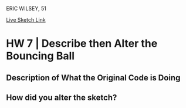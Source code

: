 ERIC WILSEY, 51

[Live Sketch Link](https://ewilsey.github.io/120-work/hw-7/)


# HW 7 | Describe then Alter the Bouncing Ball

## Description of What the Original Code is Doing

<!--

Description of original code.

The original code is painting an algorithmic sketch with a bouncing ball
acting as a continuous paint brush stroke, while remaining in the confines of
the canvas.  

Why is it working the way it is?

The closer you click to 0,0 the slower the ball moves -
creating a thicker more solid line, the further away you click from 0,0 the
faster the ball moves - creating a trailing effect.

What does each line do?

Lines 3 thru 10 creates the 'ball' variable and establishes its parameters.
Lines 12 thru 15 establish the setup function and creates a canvas w/ white bg.
Line 19 draw function starts.
Lines 21 and 22 creates 'Boolean Statements'.
Lines 25 thru 30 are the 'If Statements'.
Line 32 fill object white.
line 33 create object ellipse.
line 34 end draw function.
line 36 establish mouse press function.
line 37 and 38 maps mouse press functions for x and y.
line 39 ends mouse press function.

How can you make the ball change direction?

You can change direction by clicking directly on the canvas. Clicking towards
the top left slows the ball down, clicking towards the bottom speeds the ball
up. This also translates to how drastically the balls direction will change, top
left clicks are slowest and cause slighter changes, bottom of canvas clicks are
the most drastic on direction. Note: clicking on the same point twice will not
change the speed or direction of the ball, the clicks must be in separate
coordinates.

-->


## How did you alter the sketch?

<!--

Made the canvas full screen.

Changed the background color to 'black'.

Shorted the gaps between functions from 3 to 2 lines.

Changed stroke to change color and transparency based on balls y coordinate.

Removed fill creating a darker painting while highlighting colors.

Added 4 more balls of varying size, color and transparency that will leave the
confines of the canvas but are still themselves confined to a grid. This helps
to break up the solid colored areas a bit keeps the painting dynamic.

-->
